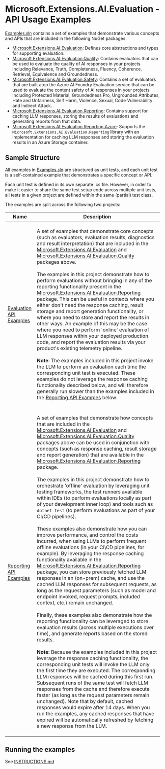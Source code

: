 # Microsoft.Extensions.AI.Evaluation - API Usage Examples

[Examples.sln](./Examples.sln) contains a set of examples that demonstrate various concepts and APIs that are included
in the following NuGet packages:
* [Microsoft.Extensions.AI.Evaluation](https://www.nuget.org/packages/Microsoft.Extensions.AI.Evaluation):
  Defines core abstractions and types for supporting evaluation.
* [Microsoft.Extensions.AI.Evaluation.Quality](https://www.nuget.org/packages/Microsoft.Extensions.AI.Evaluation.Quality):
  Contains evaluators that can be used to evaluate the quality of AI responses in your projects including Relevance,
  Truth, Completeness, Fluency, Coherence, Retrieval, Equivalence and Groundedness.
* [Microsoft.Extensions.AI.Evaluation.Safety](https://www.nuget.org/packages/Microsoft.Extensions.AI.Evaluation.Safety):
  Contains a set of evaluators that are built atop the Azure AI Foundry Evaluation service that can be used to evaluate
  the content safety of AI responses in your projects including Protected Material, Groundedness Pro, Ungrounded
  Attributes, Hate and Unfairness, Self Harm, Violence, Sexual, Code Vulnerability and Indirect Attack.
* [Microsoft.Extensions.AI.Evaluation.Reporting](https://www.nuget.org/packages/Microsoft.Extensions.AI.Evaluation.Reporting):
  Contains support for caching LLM responses, storing the results of evaluations and generating reports from that data.
* [Microsoft.Extensions.AI.Evaluation.Reporting.Azure](https://www.nuget.org/packages/Microsoft.Extensions.AI.Evaluation.Reporting.Azure):
  Supports the `Microsoft.Extensions.AI.Evaluation.Reporting` library with an implementation for caching LLM responses
  and storing the evaluation results in an Azure Storage container.

## Sample Structure

All examples in [Examples.sln](./Examples.sln) are structured as unit tests, and each unit test is a self-contained
example that demonstrates a specific concept or API.

Each unit test is defined in its own separate .cs file. However, in order to make it easier to share the same test
setup code across multiple unit tests, all tests in a given project are defined within the same (partial) test class.

The examples are split across the following two projects:

| Name | Description |
| --- | --- |
| [Evaluation API Examples](./evaluation/README.md) | <br>A set of examples that demonstrate core concepts (such as evaluators, evaluation results, diagnostics and result interpretation) that are included in the [Microsoft.Extensions.AI.Evaluation](https://www.nuget.org/packages/Microsoft.Extensions.AI.Evaluation) and [Microsoft.Extensions.AI.Evaluation.Quality](https://www.nuget.org/packages/Microsoft.Extensions.AI.Evaluation.Quality) packages above.<br><br>The examples in this project demonstrate how to perform evaluations without bringing in any of the reporting functionality present in the [Microsoft.Extensions.AI.Evaluation.Reporting](https://www.nuget.org/packages/Microsoft.Extensions.AI.Evaluation.Reporting) package. This can be useful in contexts where you either don't need the response caching, result storage and report generation functionality, or where you need to store and report the results in other ways. An example of this may be the case where you need to perform 'online' evaluation of LLM responses within your deployed production code, and report the evaluation results via your product's existing telemetry pipeline.<br><br>**Note:** The examples included in this project invoke the LLM to perform an evaluation each time the corresponding unit test is executed. These examples do not leverage the response caching functionality described below, and will therefore generally run slower than the examples included in the [Reporting API Examples](./reporting/README.md) below.<br><br> |
| [Reporting API Examples](./reporting/README.md) | <br>A set of examples that demonstrate how concepts that are included in the [Microsoft.Extensions.AI.Evaluation](https://www.nuget.org/packages/Microsoft.Extensions.AI.Evaluation) and [Microsoft.Extensions.AI.Evaluation.Quality](https://www.nuget.org/packages/Microsoft.Extensions.AI.Evaluation.Quality) packages above can be used in conjunction with concepts (such as response caching, result storage and report generation) that are available in the [Microsoft.Extensions.AI.Evaluation.Reporting](https://www.nuget.org/packages/Microsoft.Extensions.AI.Evaluation.Reporting) package.<br><br>The examples in this project demonstrate how to orchestrate 'offline' evaluation by leveraging unit testing frameworks, the test runners available within IDEs (to perform evaluations locally as part of your development inner loop) and tools such as `dotnet test` (to perform evaluations as part of your CI/CD pipelines).<br><br>These examples also demonstrate how you can improve performance, and control the costs incurred, when using LLMs to perform frequent offline evaluations (in your CI\CD pipelines, for example). By leveraging the response caching functionality available in the [Microsoft.Extensions.AI.Evaluation.Reporting](https://www.nuget.org/packages/Microsoft.Extensions.AI.Evaluation.Reporting) package, you can store previously fetched LLM responses in an (on-prem) cache, and use the cached LLM responses for subsequent requests, as long as the request parameters (such as model and endpoint invoked, request prompts, included context, etc.) remain unchanged.<br><br>Finally, these examples also demonstrate how the reporting functionality can be leveraged to store evaluation results (across multiple executions over time), and generate reports based on the stored results.<br><br> **Note:** Because the examples included in this project leverage the response caching functionality, the corresponding unit tests will invoke the LLM only the first time they are executed. The corresponding LLM responses will be cached during this first run. Subsequent runs of the same test will fetch LLM responses from the cache and therefore execute faster (as long as the request parameters remain unchanged). Note that by default, cached responses would expire after 14 days. When you run the examples, any cached responses that have expired will be automatically refreshed by fetching a new response from the LLM.<br><br> |

## Running the examples

See [INSTRUCTIONS.md](./INSTRUCTIONS.md)